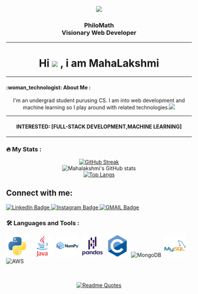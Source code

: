 <div id="header" align="center">
  <img src="https://media3.giphy.com/media/L1R1tvI9svkIWwpVYr/giphy.gif?cid=ecf05e47rp0p3tp2mym1gb0av35pivm0fs40nmqsdzqk7uu8&rid=giphy.gif&ct=g" width="350"/>

<h3  align="center">PhiloMath<br>Visionary Web Developer<br></h3>
<div align='center'>


---
# <center>Hi <img src="https://media.giphy.com/media/hvRJCLFzcasrR4ia7z/giphy.gif" width="30px"/> , i am  MahaLakshmi<center>
---

<h4 align="left"> 
:woman_technologist: About Me : </h4>
<p>I'm an undergrad student purusing CS. I am into web development and machine learning so I play around with related technologies.<img src="https://media.giphy.com/media/WUlplcMpOCEmTGBtBW/giphy.gif" width="30"> </p>

---
  #### INTERESTED: [FULL-STACK DEVELOPMENT,MACHINE LEARNING]
---

### <div align="left"> :fire: My Stats :
  
[![GitHub Streak](http://github-readme-streak-stats.herokuapp.com?user=MahaLakshmi729&theme=dark&background=000000)](https://git.io/streak-stats)
<br> 
![Mahalakshmi's GitHub stats](https://github-readme-stats.vercel.app/api?username=MahaLakshmi729&show_icons=true&theme=vision-friendly-dark&border_radius=20&bg_color=000000)
<br>
[![Top Langs](https://github-readme-stats.vercel.app/api/top-langs/?username=MahaLakshmi729&layout=compact&theme=vision-friendly-dark)](https://github.com/anuraghazra/github-readme-stats)
  
<div align="left">

 
  ## Connect with me:

  <div id="badges">
  <a href="https://www.linkedin.com/in/mahalakshmi-g-66630b252/">
    <img src="https://img.shields.io/badge/LinkedIn-blue?style=for-the-badge&logo=linkedin&logoColor=white" alt="LinkedIn Badge"/>
  </a>
  <a href="https://www.instagram.com/_mahagopi_7/">
    <img src="https://img.shields.io/badge/Instagram-pink?style=for-the-badge&logo=instagram&logoColor=white" alt="Instagram Badge"/>
  </a>
  <a href="mailto:maha422004@gmail.com">
    <img src="https://img.shields.io/badge/gmail-%230077B5.svg?&style=for-the-badge&logo=gmail&logoColor=white&color=red" alt="GMAIL Badge"/>
  </a>
</div>


### :hammer_and_wrench: Languages and Tools :
 
<div>
  <img src="https://raw.githubusercontent.com/devicons/devicon/master/icons/python/python-original.svg" title="Python" alt="Python" width="60" height="60"/>&nbsp;
  <img src="https://github.com/devicons/devicon/blob/master/icons/java/java-original-wordmark.svg" title="Java" alt="Java" width="60" height="60"/>&nbsp;
  <img src="https://raw.githubusercontent.com/devicons/devicon/master/icons/numpy/numpy-original-wordmark.svg" title="Numpy" alt="Numpy" width="60" height="60"/>&nbsp;
  <img src="https://raw.githubusercontent.com/devicons/devicon/master/icons/pandas/pandas-original-wordmark.svg"  title="Pandas" alt="Pandas" width="60" height="60"/>&nbsp;
  <img src="https://raw.githubusercontent.com/devicons/devicon/master/icons/c/c-original.svg" title="C" alt="C" width="60" height="60"/>&nbsp;
  <img src="https://github.com/get-icon/geticon/raw/master/icons/mongodb-icon.svg" title="MongoDB" alt="MongoDB" width="60" height="60"/>&nbsp;
  <img src="https://github.com/devicons/devicon/blob/master/icons/mysql/mysql-original-wordmark.svg" title="MySQL"  alt="MySQL" width="60" height="60"/>&nbsp;
  <img src="https://github.com/get-icon/geticon/raw/master/icons/aws.svg" title="AWS" alt="AWS" width="60" height="60"/>&nbsp;
  
</div>

<br>
<br>
<div align='center'>

[![Readme Quotes](https://quotes-github-readme.vercel.app/api?type=horizontal)](https://github.com/piyushsuthar/github-readme-quotes)
</div>

 

 
 
